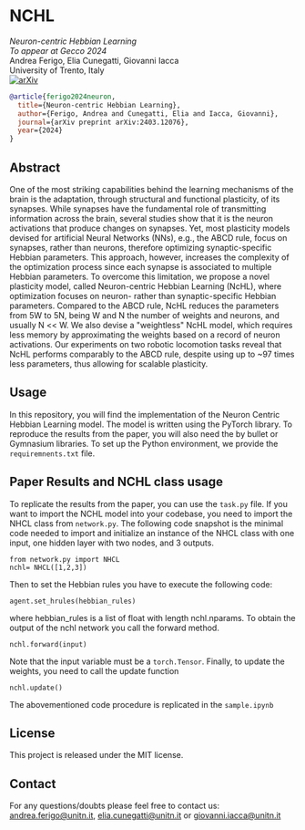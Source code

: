 # NCHL

*Neuron-centric Hebbian Learning* </br>
*To appear at Gecco 2024* </br>
Andrea Ferigo, Elia Cunegatti, Giovanni Iacca <br>
University of Trento, Italy  <br>
[![arXiv](https://img.shields.io/badge/arXiv-2404.05621-b31b1b.svg)](https://arxiv.org/pdf/2403.12076.pdf)
 

```bibtex
@article{ferigo2024neuron,
  title={Neuron-centric Hebbian Learning},
  author={Ferigo, Andrea and Cunegatti, Elia and Iacca, Giovanni},
  journal={arXiv preprint arXiv:2403.12076},
  year={2024}
}
```
## Abstract

One of the most striking capabilities behind the learning mechanisms of the brain is the adaptation, through structural and functional plasticity, of its synapses. While synapses have the fundamental role of transmitting information across the brain, several studies show that it is the neuron activations that produce changes on synapses. Yet, most plasticity models devised for artificial Neural Networks (NNs), e.g., the ABCD rule, focus on synapses, rather than neurons, therefore optimizing synaptic-specific Hebbian parameters. This approach, however, increases the complexity of the optimization process since each synapse is associated to multiple Hebbian parameters. To overcome this limitation, we propose a novel plasticity model, called Neuron-centric Hebbian Learning (NcHL), where optimization focuses on neuron- rather than synaptic-specific Hebbian parameters. Compared to the ABCD rule, NcHL reduces the parameters from 5W to 5N, being W and N the number of weights and neurons, and usually N << W. We also devise a "weightless" NcHL model, which requires less memory by approximating the weights based on a record of neuron activations. Our experiments on two robotic locomotion tasks reveal that NcHL performs comparably to the ABCD rule, despite using up to ~97 times less parameters, thus allowing for scalable plasticity.


## Usage
In this repository, you will find the implementation of the Neuron Centric Hebbian Learning model. 
The model is written using the PyTorch library. To reproduce the results from the paper, you will also need the by bullet or Gymnasium libraries.
To set up the Python environment, we provide the ```requiremnents.txt``` file. 

## Paper Results and NCHL class usage
To replicate the results from the paper, you can use the ```task.py``` file. 
If you want to import the NCHL model into your codebase, you need to import the NHCL class from ```network.py```. 
The following code snapshot is the minimal code needed to import and initialize an instance of the NHCL class with one input, one hidden layer with two nodes, and 3 outputs. 
```
from network.py import NHCL
nchl= NHCL([1,2,3])
```

Then to set the Hebbian rules you have to execute the following code:
```
agent.set_hrules(hebbian_rules)
```
where hebbian_rules is a list of float with length nchl.nparams. 
To obtain the output of the nchl network you call the forward method. 
```
nchl.forward(input)
```
Note that the input variable must be a ```torch.Tensor```. 
Finally, to update the weights, you need to call the update function
```
nchl.update()
```

The abovementioned code procedure is replicated in the ```sample.ipynb```


## License 
This project is released under the MIT license.

## Contact
For any questions/doubts please feel free to contact us: andrea.ferigo@unitn.it, elia.cunegatti@unitn.it or giovanni.iacca@unitn.it
